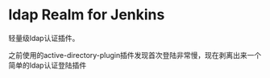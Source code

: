 ldap Realm for Jenkins
===============================

轻量级ldap认证插件。

之前使用的active-directory-plugin插件发现首次登陆非常慢，现在剥离出来一个简单的ldap认证登陆插件

